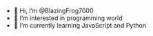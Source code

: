 - 👋 Hi, I’m @BlazingFrog7000
- 👀 I’m interested in programming world
- 🌱 I’m currently learning JavaScript and Python


<!---
BlazingFrog7000/BlazingFrog7000 is a ✨ special ✨ repository because its `README.md` (this file) appears on your GitHub profile.
You can click the Preview link to take a look at your changes.
--->
